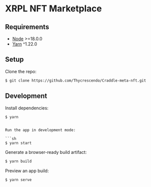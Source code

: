 # XRPL NFT Marketplace

## Requirements

- [Node](https://nodejs.org/en/) >=18.0.0
- [Yarn](https://yarnpkg.com/) ^1.22.0

## Setup

Clone the repo:

```sh
$ git clone https://github.com/Thycrescendo/Craddle-meta-nft.git
```

## Development

Install dependencies:

```sh
$ yarn
```

```

Run the app in development mode:

```sh
$ yarn start
```

Generate a browser-ready build artifact:

```sh
$ yarn build
```

Preview an app build:

```sh
$ yarn serve
```
